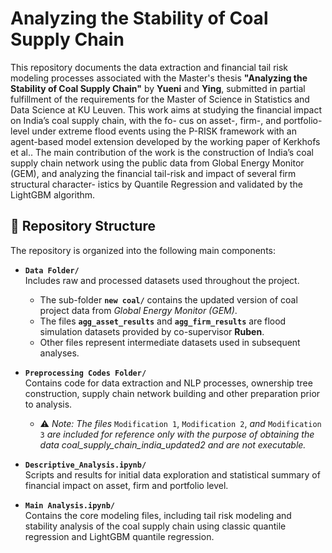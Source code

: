 # Analyzing the Stability of Coal Supply Chain
This repository documents the data extraction and financial tail risk modeling processes associated with the Master's thesis **"Analyzing the Stability of Coal Supply Chain"** by **Yueni** and **Ying**, submitted in partial fulfillment of the requirements for the Master of Science in Statistics and Data Science at KU Leuven.
This work aims at studying the financial impact on India’s coal supply chain, with the fo-
cus on asset-, firm-, and portfolio- level under extreme flood events using the P-RISK
framework with an agent-based model extension developed by the working paper of
Kerkhofs et al.. The main contribution of the work is the construction of India’s
coal supply chain network using the public data from Global Energy Monitor (GEM), and analyzing the financial tail-risk and impact of several firm structural character-
istics by Quantile Regression and validated by the LightGBM algorithm.
## 📁 Repository Structure
The repository is organized into the following main components:


- **`Data Folder/`**  
  Includes raw and processed datasets used throughout the project.  
  
  - The sub-folder **`new coal/`** contains the updated version of coal project data from *Global Energy Monitor (GEM)*.  
  - The files **`agg_asset_results`** and **`agg_firm_results`** are flood simulation datasets provided by co-supervisor **Ruben**.  
  - Other files represent intermediate datasets used in subsequent analyses.

- **`Preprocessing Codes Folder/`**  
  Contains code for data extraction and NLP processes, ownership tree construction, supply chain network building and other preparation prior to analysis.  
  - ⚠️ *Note: The files* `Modification 1`, `Modification 2`, *and* `Modification 3` *are included for reference only with the purpose of obtaining the data *coal_supply_chain_india_updated2* and are not executable.*

- **`Descriptive_Analysis.ipynb/`**  
  Scripts and results for initial data exploration and statistical summary of financial impact on asset, firm and portfolio level.

- **`Main Analysis.ipynb/`**  
  Contains the core modeling files, including tail risk modeling and stability analysis of the coal supply chain using classic quantile regression and LightGBM quantile regression.
